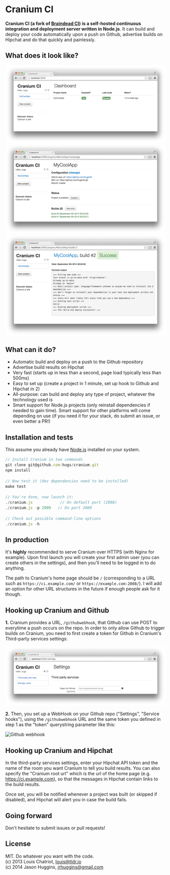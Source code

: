 Cranium CI
============

**Cranium CI (a fork of [Braindead CI](https://github.com/louischatriot/braindead-ci)) is a self-hosted continuous integration and deployment
server written in Node.js**. It can build and deploy your code
automatically upon a push on Github, advertise builds on Hipchat and do that quickly and painlessly.

## What does it look like?
<img src="assets/img/dashboard.png" alt="Dashboard">

<img src="assets/img/project-homepage.png" alt="Project homepage">

<img src="assets/img/build-2.png" alt="Build status">

## What can it do?
* Automatic build and deploy on a push to the Github repository
* Advertise build results on Hipchat
* Very fast (starts up in less than a second, page load typically less than 500ms)
* Easy to set up (create a project in 1 minute, set up hook to Github and Hipchat in 2)
* All-purpose: can build and deploy any type of project, whatever the technology used
  is
* Smart support for Node.js projects (only reinstall dependencies if
  needed to gain time). Smart support for other platforms will come
depending on use (if you need it for your stack, do submit an issue, or even better a PR!)


## Installation and tests
This assume you already have <a href="http://nodejs.org/" target="_blank">Node.js</a> installed on your system.

```javascript
// Install Cranium in two commands
git clone git@github.com:hugs/cranium.git
npm install

// Now test it (dev dependencies need to be installed)
make test

// You're done, now launch it:
./cranium.js            // On default port (2008)
./cranium.js -p 2009   // On port 2009

// Check out possible command-line options
./cranium.js -h
```


## In production
It's **highly** recommended to serve Cranium over HTTPS (with Nginx for example). Upon first launch you will create your first admin user (you can create others in the settings), and then you'll need to be logged in to do anything.

The path to Cranium's home page should be `/` (corresponding to a URL such as `https://ci.example.com/` or `https://example.com:2008/`). I will add an option for other URL structures in the future if enough people ask for it though.


## Hooking up Cranium and Github
**1.** Cranium provides a URL, `/githubwebhook`, that Github can use POST to everytime a push occurs on the repo. In order to only allow Github to trigger builds on Cranium, you need to first create a token for Github in Cranium's Third-party services settings:

<img src="assets/img/githubwebhook.png" alt="Github token">

**2.** Then, you set up a WebHook on your Github repo ("Settings", "Service hooks"), using the `/githubwebhook` URL and the same token you defined in step 1 as the "token" querystring parameter like this:

<img src="http://i.imgur.com/FcVbiTw.png" alt="Github webhook">



## Hooking up Cranium and Hipchat
In the third-party services settings, enter your Hipchat API token and the name of the room you want Cranium to tell you build results. You can also specify the "Cranium root url" which is the url of the home page (e.g. https://ci.example.com), so that the messages in Hipchat contain links to the build results.

Once set, you will be notified whenever a project was built (or skipped if disabled), and Hipchat will alert you in case the build fails.


## Going forward
Don't hesitate to submit issues or pull requests!


## License
MIT. Do whatever you want with the code.  
(c) 2013 Louis Chatriot, louis@tldr.io
<br>
(c) 2014 Jason Huggins, jrhuggins@gmail.com
